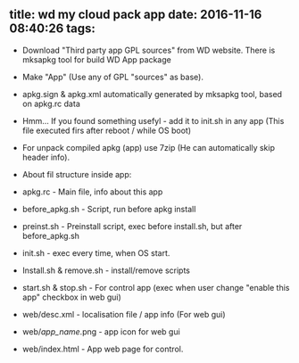 title: wd my cloud pack app
date: 2016-11-16 08:40:26
tags:
---

* Download "Third party app GPL sources" from WD website. There is mksapkg tool for build WD App package
* Make "App" (Use any of GPL "sources" as base).
* apkg.sign & apkg.xml automatically generated by mksapkg tool, based on apkg.rc data
* Hmm... If you found something usefyl - add it to init.sh in any app (This file executed firs after reboot / while OS boot)
* For unpack compiled apkg (app) use 7zip (He can automatically skip header info).
* About fil structure inside app:

* apkg.rc - Main file, info about this app
* before_apkg.sh - Script, run before apkg install
* preinst.sh - Preinstall script, exec before install.sh, but after before_apkg.sh
* init.sh - exec every time, when OS start.
* Install.sh & remove.sh - install/remove scripts
* start.sh & stop.sh - For control app (exec when user change "enable this app" checkbox in web gui)
* web/desc.xml - localisation file / app info (For web gui)
* web/*app_name*.png - app icon for web gui
* web/index.html - App web page for control.
